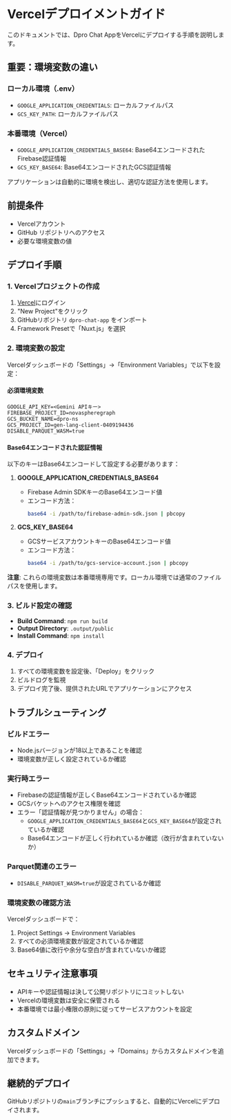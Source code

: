 # Vercelデプロイメントガイド

このドキュメントでは、Dpro Chat AppをVercelにデプロイする手順を説明します。

## 重要：環境変数の違い

### ローカル環境（.env）
- `GOOGLE_APPLICATION_CREDENTIALS`: ローカルファイルパス
- `GCS_KEY_PATH`: ローカルファイルパス

### 本番環境（Vercel）
- `GOOGLE_APPLICATION_CREDENTIALS_BASE64`: Base64エンコードされたFirebase認証情報
- `GCS_KEY_BASE64`: Base64エンコードされたGCS認証情報

アプリケーションは自動的に環境を検出し、適切な認証方法を使用します。

## 前提条件

- Vercelアカウント
- GitHub リポジトリへのアクセス
- 必要な環境変数の値

## デプロイ手順

### 1. Vercelプロジェクトの作成

1. [Vercel](https://vercel.com)にログイン
2. "New Project"をクリック
3. GitHubリポジトリ `dpro-chat-app` をインポート
4. Framework Presetで「Nuxt.js」を選択

### 2. 環境変数の設定

Vercelダッシュボードの「Settings」→「Environment Variables」で以下を設定：

#### 必須環境変数

```
GOOGLE_API_KEY=<Gemini APIキー>
FIREBASE_PROJECT_ID=novaspheregraph
GCS_BUCKET_NAME=dpro-ns
GCS_PROJECT_ID=gen-lang-client-0409194436
DISABLE_PARQUET_WASM=true
```

#### Base64エンコードされた認証情報

以下のキーはBase64エンコードして設定する必要があります：

1. **GOOGLE_APPLICATION_CREDENTIALS_BASE64**
   - Firebase Admin SDKキーのBase64エンコード値
   - エンコード方法：
     ```bash
     base64 -i /path/to/firebase-admin-sdk.json | pbcopy
     ```

2. **GCS_KEY_BASE64**
   - GCSサービスアカウントキーのBase64エンコード値
   - エンコード方法：
     ```bash
     base64 -i /path/to/gcs-service-account.json | pbcopy
     ```

**注意**: これらの環境変数は本番環境専用です。ローカル環境では通常のファイルパスを使用します。

### 3. ビルド設定の確認

- **Build Command**: `npm run build`
- **Output Directory**: `.output/public`
- **Install Command**: `npm install`

### 4. デプロイ

1. すべての環境変数を設定後、「Deploy」をクリック
2. ビルドログを監視
3. デプロイ完了後、提供されたURLでアプリケーションにアクセス

## トラブルシューティング

### ビルドエラー

- Node.jsバージョンが18以上であることを確認
- 環境変数が正しく設定されているか確認

### 実行時エラー

- Firebaseの認証情報が正しくBase64エンコードされているか確認
- GCSバケットへのアクセス権限を確認
- エラー「認証情報が見つかりません」の場合：
  - `GOOGLE_APPLICATION_CREDENTIALS_BASE64`と`GCS_KEY_BASE64`が設定されているか確認
  - Base64エンコードが正しく行われているか確認（改行が含まれていないか）

### Parquet関連のエラー

- `DISABLE_PARQUET_WASM=true`が設定されているか確認

### 環境変数の確認方法

Vercelダッシュボードで：
1. Project Settings → Environment Variables
2. すべての必須環境変数が設定されているか確認
3. Base64値に改行や余分な空白が含まれていないか確認

## セキュリティ注意事項

- APIキーや認証情報は決して公開リポジトリにコミットしない
- Vercelの環境変数は安全に保管される
- 本番環境では最小権限の原則に従ってサービスアカウントを設定

## カスタムドメイン

Vercelダッシュボードの「Settings」→「Domains」からカスタムドメインを追加できます。

## 継続的デプロイ

GitHubリポジトリの`main`ブランチにプッシュすると、自動的にVercelにデプロイされます。